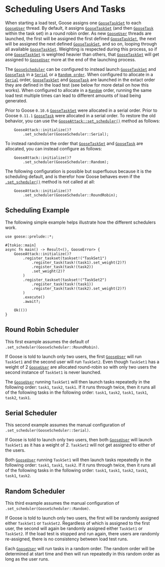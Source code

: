 # Scheduling Users And Tasks

When starting a load test, Goose assigns one [`GooseTaskSet`](https://docs.rs/goose/*/goose/goose/struct.GooseTaskSet.html) to each [`GooseUser`](https://docs.rs/goose/*/goose/goose/struct.GooseUser.html) thread. By default, it assigns [`GooseTaskSet`](https://docs.rs/goose/*/goose/goose/struct.GooseTaskSet.html) (and then [`GooseTask`](https://docs.rs/goose/*/goose/goose/struct.GooseTask.html) within the task set) in a round robin order. As new [`GooseUser`](https://docs.rs/goose/*/goose/goose/struct.GooseUser.html) threads are launched, the first will be assigned the first defined [`GooseTaskSet`](https://docs.rs/goose/*/goose/goose/struct.GooseTaskSet.html), the next will be assigned the next defined [`GooseTaskSet`](https://docs.rs/goose/*/goose/goose/struct.GooseTaskSet.html), and so on, looping through all available [`GooseTaskSet`](https://docs.rs/goose/*/goose/goose/struct.GooseTaskSet.html). Weighting is respected during this process, so if one [`GooseTaskSet`](https://docs.rs/goose/*/goose/goose/struct.GooseTaskSet.html) is weighted heavier than others, that [`GooseTaskSet`](https://docs.rs/goose/*/goose/goose/struct.GooseTaskSet.html) will get assigned to [`GooseUser`](https://docs.rs/goose/*/goose/goose/struct.GooseUser.html) more at the end of the launching process.

The [`GooseScheduler`](https://docs.rs/goose/*/goose/enum.GooseScheduler.html) can be configured to instead launch [`GooseTaskSet`](https://docs.rs/goose/*/goose/goose/struct.GooseTaskSet.html) and [`GooseTask`](https://docs.rs/goose/*/goose/goose/struct.GooseTask.html) in a [`Serial`](https://docs.rs/goose/*/goose/enum.GooseScheduler.html#variant.Serial) or a [`Random order`](https://docs.rs/goose/*/goose/enum.GooseScheduler.html#variant.Random). When configured to allocate in a [`Serial`](https://docs.rs/goose/*/goose/enum.GooseScheduler.html#variant.Serial) order, [`GooseTaskSet`](https://docs.rs/goose/*/goose/goose/struct.GooseTaskSet.html) and [`GooseTask`](https://docs.rs/goose/*/goose/goose/struct.GooseTask.html) are launched in the extact order they are defined in the load test (see below for more detail on how this works). When configured to allocate in a [`Random`](https://docs.rs/goose/*/goose/enum.GooseScheduler.html#variant.Random) order, running the same load test multiple times can lead to different amounts of load being generated.

Prior to Goose `0.10.6` [`GooseTaskSet`](https://docs.rs/goose/*/goose/goose/struct.GooseTaskSet.html) were allocated in a serial order. Prior to Goose `0.11.1` [`GooseTask`](https://docs.rs/goose/*/goose/goose/struct.GooseTask.html) were allocated in a serial order. To restore the old behavior, you can use the [`GooseAttack::set_scheduler()`](https://docs.rs/goose/*/goose/struct.GooseAttack.html#method.set_scheduler) method as follows:

```rust,ignore
    GooseAttack::initialize()?
        .set_scheduler(GooseScheduler::Serial);
```

To instead randomize the order that [`GooseTaskSet`](https://docs.rs/goose/*/goose/goose/struct.GooseTaskSet.html) and [`GooseTask`](https://docs.rs/goose/*/goose/goose/struct.GooseTask.html) are allocated, you can instead configure as follows:

```rust,ignore
    GooseAttack::initialize()?
        .set_scheduler(GooseScheduler::Random);
```

The following configuration is possible but superfluous because it is the scheduling default, and is therefor how Goose behaves even if the [`.set_scheduler()`](https://docs.rs/goose/*/goose/struct.GooseAttack.html#method.set_scheduler) method is not called at all:

```rust,ignore
    GooseAttack::initialize()?
        .set_scheduler(GooseScheduler::RoundRobin);
```

## Scheduling Example

The following simple example helps illustrate how the different schedulers work.

```rust,ignore
use goose::prelude::*;

#[tokio::main]
async fn main() -> Result<(), GooseError> {
    GooseAttack::initialize()?
        .register_taskset(taskset!("TaskSet1")
            .register_task(task!(task1).set_weight(2)?)
            .register_task(task!(task2))
            .set_weight(2)?
        )
        .register_taskset(taskset!("TaskSet2")
            .register_task(task!(task1))
            .register_task(task!(task2).set_weight(2)?)
        )
        .execute()
        .await?;

    Ok(())
}
```

## Round Robin Scheduler

This first example assumes the default of `.set_scheduler(GooseScheduler::RoundRobin)`.

If Goose is told to launch only two users, the first [`GooseUser`](https://docs.rs/goose/*/goose/goose/struct.GooseUser.html) will run `TaskSet1` and the second user will run `TaskSet2`. Even though `TaskSet1` has a weight of 2 [`GooseUser`](https://docs.rs/goose/*/goose/goose/struct.GooseUser.html) are allocated round-robin so with only two users the second instance of `TaskSet1` is never launched.

The [`GooseUser`](https://docs.rs/goose/*/goose/goose/struct.GooseUser.html) running `TaskSet1` will then launch tasks repeatedly in the following order: `task1`, `task2`, `task1`. If it runs through twice, then it runs all of the following tasks in the following order: `task1`, `task2`, `task1`, `task1`, `task2`, `task1`.

## Serial Scheduler

This second example assumes the manual configuration of `.set_scheduler(GooseScheduler::Serial)`.

If Goose is told to launch only two users, then both [`GooseUser`](https://docs.rs/goose/*/goose/goose/struct.GooseUser.html) will launch `TaskSet1` as it has a weight of 2. `TaskSet2` will not get assigned to either of the users.

Both [`GooseUser`](https://docs.rs/goose/*/goose/goose/struct.GooseUser.html) running `TaskSet1` will then launch tasks repeatedly in the following order: `task1`, `task1`, `task2`. If it runs through twice, then it runs all of the following tasks in the following order: `task1`, `task1`, `task2`, `task1`, `task1`, `task2`.

## Random Scheduler

This third example assumes the manual configuration of `.set_scheduler(GooseScheduler::Random)`.

If Goose is told to launch only two users, the first will be randomly assigned either `TaskSet1` or `TaskSet2`. Regardless of which is assigned to the first user, the second will again be randomly assigned either `TaskSet1` or `TaskSet2`. If the load test is stopped and run again, there users are randomly re-assigned, there is no consistency between load test runs.

Each [`GooseUser`](https://docs.rs/goose/*/goose/goose/struct.GooseUser.html) will run tasks in a random order. The random order will be determined at start time and then will run repeatedly in this random order as long as the user runs.


